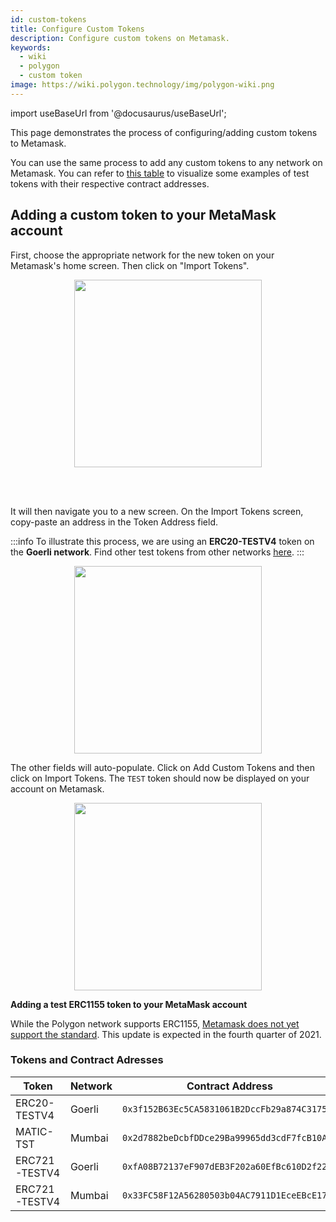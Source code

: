 ```yaml
---
id: custom-tokens
title: Configure Custom Tokens
description: Configure custom tokens on Metamask.
keywords:
  - wiki
  - polygon
  - custom token
image: https://wiki.polygon.technology/img/polygon-wiki.png
---
```


import useBaseUrl from '@docusaurus/useBaseUrl';

This page demonstrates the process of configuring/adding custom tokens to Metamask. 

You can use the same process to add any custom tokens to any network on Metamask. You can refer to [this table](#tokens-and-contract-adresses) to visualize some examples of test tokens with their respective contract addresses. 

## Adding a custom token to your MetaMask account 

First, choose the appropriate network for the new token on your Metamask's home screen. Then click on "Import Tokens". 

<div align="center">
<img width="300" src={useBaseUrl("img/metamask/develop/add-test-token.png")} />
</div>

<br></br>

It will then navigate you to a new screen. On the Import Tokens screen, copy-paste an address in the Token Address field.

:::info
To illustrate this process, we are using an **ERC20-TESTV4** token on the **Goerli network**. Find other test tokens from other networks [<ins>here</ins>](#tokens-and-contract-adresses). 
:::

<div align="center">
<img width="300" src={useBaseUrl("img/metamask/develop/token-contract-address.png")} />
</div> 

The other fields will auto-populate. Click on Add Custom Tokens and then click on Import Tokens. The `TEST` token should now be displayed on your account on Metamask.

<div align="center">
<img width="300" src={useBaseUrl("img/metamask/develop/added-token.png")} />
</div> 

**Adding a test ERC1155 token to your MetaMask account**

While the Polygon network supports ERC1155, [Metamask does not yet support the standard](https://metamask.zendesk.com/hc/en-us/articles/360058488651-Does-MetaMask-support-ERC-1155-). This update is expected in the fourth quarter of 2021.

### Tokens and Contract Adresses

| Token         | Network | Contract Address                             |
|---------------|---------|----------------------------------------------|
| ERC20-TESTV4  | Goerli  | `0x3f152B63Ec5CA5831061B2DccFb29a874C317502` |
| MATIC-TST     | Mumbai  | `0x2d7882beDcbfDDce29Ba99965dd3cdF7fcB10A1e` |
| ERC721-TESTV4 | Goerli  | `0xfA08B72137eF907dEB3F202a60EfBc610D2f224b` |
| ERC721-TESTV4 | Mumbai  | `0x33FC58F12A56280503b04AC7911D1EceEBcE179c` |